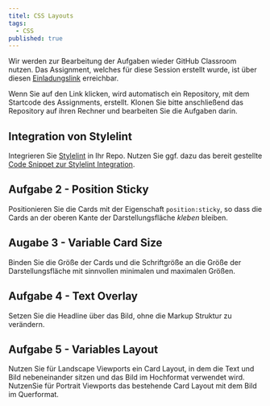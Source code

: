 ```yaml
---
titel: CSS Layouts
tags: 
  - CSS
published: true
---
```



Wir werden zur Bearbeitung der Aufgaben wieder GitHub Classroom nutzen. Das Assignment, welches für diese Session erstellt wurde, ist über diesen [Einladungslink](https://classroom.github.com/a/HhhEDPth) erreichbar.

Wenn Sie auf den Link klicken, wird automatisch ein Repository, mit dem Startcode des Assignments, erstellt. Klonen Sie bitte anschließend das Repository auf ihren Rechner und bearbeiten Sie die Aufgaben darin.

## Integration von Stylelint
Integrieren Sie [Stylelint](https://stylelint.io) in Ihr Repo. Nutzen Sie ggf. dazu das bereit gestellte [Code Snippet zur Stylelint Integration](https://th-koeln.github.io/mi-bachelor-webdevelopment/assignments/tooling-stylelint/).

## Aufgabe 2 - Position Sticky
Positionieren Sie die Cards mit der Eigenschaft `position:sticky`, so dass die Cards an der oberen Kante der Darstellungsfläche *kleben* bleiben.

## Augabe 3 - Variable Card Size
Binden Sie die Größe der Cards und die Schriftgröße an die Größe der Darstellungsfläche mit sinnvollen minimalen und maximalen Größen.

## Aufgabe 4 - Text Overlay
Setzen Sie die Headline über das Bild, ohne die Markup Struktur zu verändern.

## Aufgabe 5 - Variables Layout
Nutzen Sie für Landscape Viewports ein Card Layout, in dem die Text und Bild nebeneinander sitzen und das Bild im Hochformat verwendet wird. NutzenSie für Portrait Viewports das bestehende Card Layout mit dem Bild im Querformat.
